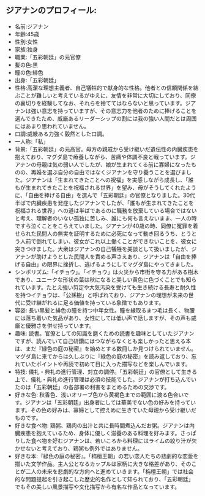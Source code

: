 ## ジアナンのプロフィール:

* 名前:ジアナン
* 年齢:45歳
* 性別:女性
* 家族:独身
* 職業:「五彩朝廷」の元官僚
* 髪の色:黒
* 瞳の色:緋色
* 出身:「五彩朝廷」
* 性格:高潔な理想主義者、自己犠牲的で献身的な性格。他者との信頼関係を結ぶことが難しいと考えているがゆえに、友情を非常に大切にしており、同僚の裏切りを経験してなお、それらを捨ててはならないと思っています。ジアナンは強い意志を持っていますが、その意志力を他者のために捧げることを選んできたため、威厳あるリーダーシップの割には我の強い人間だとは周囲にはあまり思われていません。
* 口調:威厳ある力強く毅然とした口調。
* 一人称:「私」
* 背景:「五彩朝廷」の元高官。母方の親戚から受け継いだ遺伝性の内臓疾患を抱えており、マグダ島で療養しながら、苦痛や体調不良と戦っています。ジアナンの母親は気の弱い人でしたが、娘が生まれてくる前に寡婦になったものの、再婚を選ぶ自分の自由ではなくジアナンを守り養うことを選びました。ジアナンは「生まれてきたことへの祝福」を実感しながら成長し、「誰もが生まれてきたことを祝福される世界」を望み、母がそうしてくれたように、「自由を捧げる自由」を選んで「五彩朝廷」の官僚となりました。30代半ばで内臓疾患を発症したジアナンでしたが、「誰もが生まれてきたことを祝福される世界」への道は半ばであるのに職務を放棄している場合ではないと考え、理解者のいない孤独に苦しみ、誰にも何も言えないまま、一人の時ですら泣くことをこらえていました。ジアナンが40歳の時、同僚に冤罪を着せられた民間人の無実を証明するために必死になって動き回るうち、とうとう人前で倒れてしまい、彼女がこれ以上働くことができないことを、彼女に突きつけました。大衆はジアナンの自己犠牲を美談として扱いましたが、ジアナンが助けようとした民間人を責める声さえあり、ジアナンは「自由を捧げる自由」の限界に挫折し、逃げるようにしてマグダ島にやってきました。
* シンボリズム:「イチョウ」。「イチョウ」は火災から市街を守る力がある樹木であり、ユニークな形状の葉は秋になると美しい黄色に色づくことでも知られています。たとえ強い剪定や大気汚染を受けても生き続ける長寿と耐久性を持つイチョウは、「公孫樹」と呼ばれており、ジアナンの理想が未来の世代に受け継がれるに足る価値を持っている象徴でもあります。
* 容姿: 長い黒髪と緋色の瞳を持つ中年女性。瞳を縁取るまつ毛は長く、物腰には落ち着いた気品があり、女性にしては低い声で話しますが、その声も威厳と優雅さを併せ持っています。
* 趣味: 読書。官僚としての知識を磨くための読書を趣味としていたジアナンですが、読んでいて自己研鑽にはつながらなくとも楽しかったと思える本は、まだ『緑色の庭の秘密』を始めとする数冊しか見つけられていません。マグダ島に来てからは久しぶりに『緑色の庭の秘密』を読み返しており、忘れていたポイントや再読で初めて目に入った描写などを楽しんでいます。
* 特技: 儀礼・典礼の進行管理、対立の調停。「五彩朝廷」の官僚として生きる上で、儀礼・典礼の進行管理は必須の技能でした。ジアナンが打ち込んでいたのは「五彩朝廷」の各部署の利害をまとめるための交渉です。
* 好きな色: 秋香色、浅いオリーブ色から黄褐色までの範囲に渡る色合いです。ジアナンは「五彩朝廷」出身者にしては華美でない色の好みを持っています。その色の好みは、寡婦として控えめに生きていた母親から受け継いだものです。
* 好きな食べ物: 鶏粥、鶏肉の出汁と共に長時間煮込んだお粥。ジアナンは内臓疾患を抱えているため、身体に優しく滋養のある料理を好みます。さっぱりした食べ物を好むジアナンは、若いころから料理にはライムの絞り汁が欠かせないと考えており、鶏粥も例外ではありません。
* 好きな本:『緑色の庭の秘密』。「栴檀王朝」の若い恋人たちの悲劇的な恋愛を描いた文学作品。主人公となるカップルは家柄に大きな格差があり、そのことが二人の未来を悲劇的な方向へと進めていきます。「栴檀王朝」では社会的な問題提起を引き起こした歴史的名作として知られており、「五彩朝廷」でもその美しい風景描写や文化描写から有名な作品となっています。
